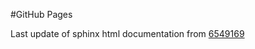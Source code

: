 #GitHub Pages

Last update of sphinx html documentation from [6549169](https://github.com/connorferster/forallpeople/tree/65491693c7badbb077e73959bb6bc4e4bc2100e6)
